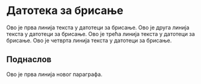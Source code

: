 # Датотека за брисање

Ово је прва линија текста у датотеци за брисање.
Ово је друга линија текста у датотеци за брисање.
Ово је трећа линија текста у датотеци за брисање.
Ово је четврта линија текста у датотеци за брисање.

## Поднаслов

Ово је прва линија новог параграфа.
